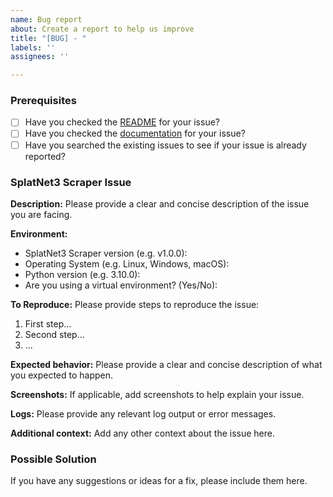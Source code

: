 ```yaml
---
name: Bug report
about: Create a report to help us improve
title: "[BUG] - "
labels: ''
assignees: ''

---
```


### Prerequisites

* [ ] Have you checked the [README](https://github.com/cesaregarza/SplatNet3_Scraper/blob/main/README.md) for your issue?
* [ ] Have you checked the [documentation](https://splatnet3-scraper.readthedocs.io/en/latest/index.html) for your issue?
* [ ] Have you searched the existing issues to see if your issue is already reported?

### SplatNet3 Scraper Issue

**Description:**
Please provide a clear and concise description of the issue you are facing.

**Environment:**
- SplatNet3 Scraper version (e.g. v1.0.0):
- Operating System (e.g. Linux, Windows, macOS):
- Python version (e.g. 3.10.0):
- Are you using a virtual environment? (Yes/No):

**To Reproduce:**
Please provide steps to reproduce the issue:
1. First step...
2. Second step...
3. ...

**Expected behavior:**
Please provide a clear and concise description of what you expected to happen.

**Screenshots:**
If applicable, add screenshots to help explain your issue.

**Logs:**
Please provide any relevant log output or error messages.

**Additional context:**
Add any other context about the issue here.

### Possible Solution
If you have any suggestions or ideas for a fix, please include them here.
